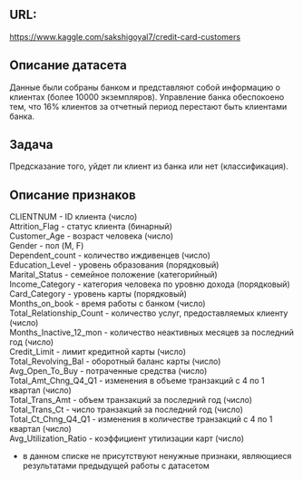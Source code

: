## URL:
https://www.kaggle.com/sakshigoyal7/credit-card-customers

## Описание датасета
Данные были собраны банком и представляют собой информацию о клиентах (более 10000 экземпляров). 
Управление банка обеспокоено тем, что 16% клиентов за отчетный период перестают быть клиентами банка.

## Задача
Предсказание того, уйдет ли клиент из банка или нет (классификация).

## Описание признаков
CLIENTNUM - ID клиента (число)  
Attrition_Flag - статус клиента (бинарный)  
Customer_Age - возраст человека (число)  
Gender - пол (M, F)  
Dependent_count - количество иждивенцев (число)  
Education_Level - уровень образования (порядковый)  
Marital_Status - семейное положение (категорийный)  
Income_Category - категория человека по уровню дохода (порядковый)  
Card_Category - уровень карты (порядковый)  
Months_on_book - время работы с банком (число)  
Total_Relationship_Count - количество услуг, предоставляемых клиенту (число)  
Months_Inactive_12_mon - количество неактивных месяцев за последний год (число)  
Credit_Limit - лимит кредитной карты (число)  
Total_Revolving_Bal - оборотный баланс карты (число)  
Avg_Open_To_Buy - потраченные средства (число)  
Total_Amt_Chng_Q4_Q1 - изменения в объеме транзакций с 4 по 1 квартал (число)  
Total_Trans_Amt - объем транзакций за последний год (число)  
Total_Trans_Ct - число транзакций за последний год (число)  
Total_Ct_Chng_Q4_Q1 - изменения в количестве транзакций с 4 по 1 квартал (число)  
Avg_Utilization_Ratio - коэффициент утилизации карт (число)  

* в данном списке не присутствуют ненужные признаки, являющиеся результатами предыдущей работы с датасетом
